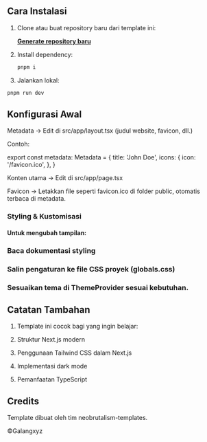 ## Cara Instalasi

1. Clone atau buat repository baru dari template ini:

   [**Generate repository baru**](https://github.com/Galangxyz/JSOBFUSCATE-NEOBRUTALSM.git)

2. Install dependency:

   ```bash
   pnpm i

3. Jalankan lokal:

```bash
pnpm run dev
```

## Konfigurasi Awal

Metadata → Edit di src/app/layout.tsx (judul website, favicon, dll.)

Contoh:

export const metadata: Metadata = {
  title: 'John Doe',
  icons: {
    icon: '/favicon.ico',
  },
}

Konten utama → Edit di src/app/page.tsx

Favicon → Letakkan file seperti favicon.ico di folder public, otomatis terbaca di metadata.


### Styling & Kustomisasi

#### Untuk mengubah tampilan:

### Baca dokumentasi styling

### Salin pengaturan ke file CSS proyek (globals.css)

### Sesuaikan tema di ThemeProvider sesuai kebutuhan.


## Catatan Tambahan

1. Template ini cocok bagi yang ingin belajar:

2. Struktur Next.js modern

3. Penggunaan Tailwind CSS dalam Next.js

4. Implementasi dark mode

5. Pemanfaatan TypeScript


## Credits

Template dibuat oleh tim neobrutalism-templates.

©Galangxyz
